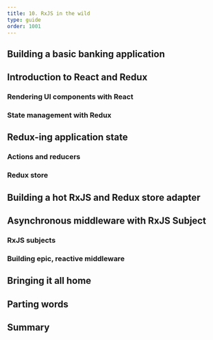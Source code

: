 ```yaml
---
title: 10. RxJS in the wild
type: guide
order: 1001
---
```


## Building a basic banking application

## Introduction to React and Redux

### Rendering UI components with React

### State management with Redux

## Redux-ing application state

### Actions and reducers

### Redux store

## Building a hot RxJS and Redux store adapter

## Asynchronous middleware with RxJS Subject

### RxJS subjects

### Building epic, reactive middleware

## Bringing it all home

## Parting words

## Summary
